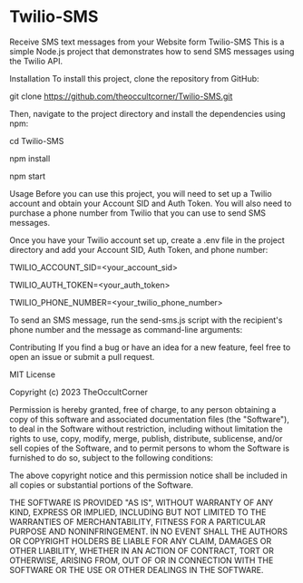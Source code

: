 # Twilio-SMS
Receive SMS text messages from your Website form
Twilio-SMS
This is a simple Node.js project that demonstrates how to send SMS messages using the Twilio API.

Installation
To install this project, clone the repository from GitHub:

git clone https://github.com/theoccultcorner/Twilio-SMS.git

Then, navigate to the project directory and install the dependencies using npm:

cd Twilio-SMS

npm install

npm start

Usage
Before you can use this project, you will need to set up a Twilio account and obtain your Account SID and Auth Token. You will also need to purchase a phone number from Twilio that you can use to send SMS messages.

Once you have your Twilio account set up, create a .env file in the project directory and add your Account SID, Auth Token, and phone number:


TWILIO_ACCOUNT_SID=<your_account_sid>

TWILIO_AUTH_TOKEN=<your_auth_token>

TWILIO_PHONE_NUMBER=<your_twilio_phone_number>

To send an SMS message, run the send-sms.js script with the recipient's phone number and the message as command-line arguments:

Contributing
If you find a bug or have an idea for a new feature, feel free to open an issue or submit a pull request.

MIT License

Copyright (c) 2023 TheOccultCorner

Permission is hereby granted, free of charge, to any person obtaining a copy
of this software and associated documentation files (the "Software"), to deal
in the Software without restriction, including without limitation the rights
to use, copy, modify, merge, publish, distribute, sublicense, and/or sell
copies of the Software, and to permit persons to whom the Software is
furnished to do so, subject to the following conditions:

The above copyright notice and this permission notice shall be included in all
copies or substantial portions of the Software.

THE SOFTWARE IS PROVIDED "AS IS", WITHOUT WARRANTY OF ANY KIND, EXPRESS OR
IMPLIED, INCLUDING BUT NOT LIMITED TO THE WARRANTIES OF MERCHANTABILITY,
FITNESS FOR A PARTICULAR PURPOSE AND NONINFRINGEMENT. IN NO EVENT SHALL THE
AUTHORS OR COPYRIGHT HOLDERS BE LIABLE FOR ANY CLAIM, DAMAGES OR OTHER
LIABILITY, WHETHER IN AN ACTION OF CONTRACT, TORT OR OTHERWISE, ARISING FROM,
OUT OF OR IN CONNECTION WITH THE SOFTWARE OR THE USE OR OTHER DEALINGS IN THE
SOFTWARE.
